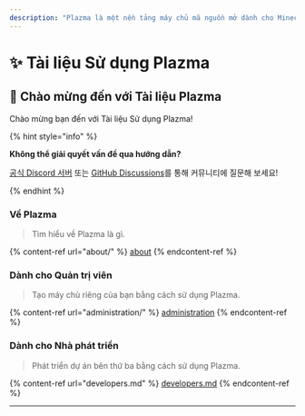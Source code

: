 ```yaml
---
description: "Plazma là một nền tảng máy chủ mã nguồn mở dành cho Minecraft: Java Edition, kết hợp tối ưu hóa thử nghiệm dựa trên giấy và việc cá nhân hóa nhiều cơ chế trò chơi."
---
```


# ✨ Tài liệu Sử dụng Plazma

## 👋 Chào mừng đến với Tài liệu Plazma

Chào mừng bạn đến với Tài liệu Sử dụng Plazma!

{% hint style="info" %}

**Không thể giải quyết vấn đề qua hướng dẫn?**

[공식 Discord 서버](https://discord.gg/MmfC52K8A8) 또는 [GitHub Discussions](https://github.com/PlazmaMC/PlazmaBukkit/discussions)를 통해 커뮤니티에 질문해 보세요!

{% endhint %}

### Về Plazma

> Tìm hiểu về Plazma là gì.

{% content-ref url="about/" %}
[about](about/)
{% endcontent-ref %}

### Dành cho Quản trị viên

> Tạo máy chủ riêng của bạn bằng cách sử dụng Plazma.

{% content-ref url="administration/" %}
[administration](administration/)
{% endcontent-ref %}

### Dành cho Nhà phát triển

> Phát triển dự án bên thứ ba bằng cách sử dụng Plazma.

{% content-ref url="developers.md" %}
[developers.md](developers.md)
{% endcontent-ref %}

***
